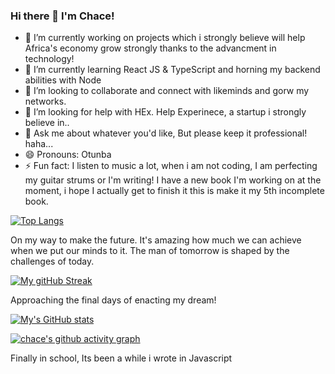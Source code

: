 ### Hi there 👋 I'm Chace!


- 🔭 I’m currently working on projects which i strongly believe will help Africa's economy grow strongly thanks to the advancment in technology! 
- 🌱 I’m currently learning React JS & TypeScript and horning my backend abilities with Node
- 👯 I’m looking to collaborate and connect with likeminds and gorw my networks.
- 🤔 I’m looking for help with HEx. Help Experinece, a startup i strongly believe in..
- 💬 Ask me about whatever you'd like, But please keep it professional! haha...
- 😄 Pronouns: Otunba
- ⚡ Fun fact: I listen to music a lot, when i am not coding, I am perfecting my guitar strums or I'm writing! I have a new book I'm working on at the moment, i hope I actually get to finish it this is make it my 5th incomplete book. 

[![Top Langs](https://github-readme-stats.vercel.app/api/top-langs/?username=chacetechost&langs_count=6&count_private=false&theme=dark&layout=compact)](https://github.com/chacetechost/chacetechost)

On my way to make the future. It's amazing how much we can achieve when we put our minds to it. The man of tomorrow is shaped by the challenges of today. 

[![My gitHub Streak](http://github-readme-streak-stats.herokuapp.com?user=chacetechost&theme=neon-dark&border=3c977a&date_format=M%20j%5B%2C%20Y%5D)](https://github.com/chacetechost)</hr>

Approaching the final days of enacting my dream!

[![My's GitHub stats](https://github-readme-stats.vercel.app/api?username=chacetechost&count_private=true&show_icons=true&theme=merko)](https://github.com/chacetechost)


[![chace's github activity graph](https://activity-graph.herokuapp.com/graph?username=chacetechost&count_private=true&theme=xcode&custom_title=Chace's%20Contribution%20Graph)](https://github.com/chacetechost)

Finally in school, Its been a while i wrote in Javascript

  



